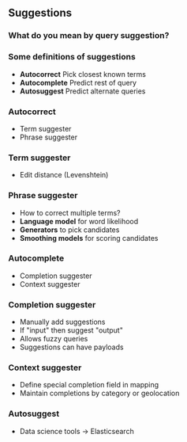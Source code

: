 ## Suggestions


### What do you mean by query suggestion?


### Some definitions of suggestions

* **Autocorrect** Pick closest known terms
* **Autocomplete** Predict rest of query
* **Autosuggest** Predict alternate queries


### Autocorrect

* Term suggester
* Phrase suggester


### Term suggester

* Edit distance (Levenshtein)


### Phrase suggester

* How to correct multiple terms?
* **Language model** for word likelihood 
* **Generators** to pick candidates
* **Smoothing models** for scoring candidates


### Autocomplete

* Completion suggester
* Context suggester


### Completion suggester

* Manually add suggestions
* If "input" then suggest "output"
* Allows fuzzy queries
* Suggestions can have payloads


### Context suggester

* Define special completion field in mapping
* Maintain completions by category or geolocation


### Autosuggest

* Data science tools -> Elasticsearch

